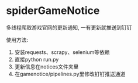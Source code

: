 # spiderGameNotice
多线程爬取游戏官网的更新通知, 一有更新就推送到钉钉

使用方法:

1. 安装requests、scrapy、selenium等依赖
2. 直接python run.py
3. 更新信息在notices文件夹里
4. 在gamenotice/pipelines.py里修改钉钉推送通道
